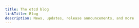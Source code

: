 ```yaml
---
title: The etcd blog
linkTitle: Blog
description: News, updates, release announcements, and more
---
```

